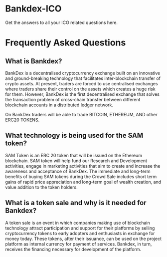 # Bankdex-ICO

Get the answers to all your ICO related questions here. 

# Frequently Asked Questions

## What is Bankdex?
BankDex is a decentralised cryptocurrency exchange built on an innovative and ground-breaking technology that facilitates inter-blockchain transfer of crypto assets. At present, traders are forced to use centralised exchanges where traders share their control on the assets which creates a huge risk for them. However, BankDex is the first decentralised exchange that solves the transaction problem of cross-chain transfer between different blockchain accounts in a distributed ledger network.

On BankDex traders will be able to trade BITCOIN, ETHEREUM, AND other ERC20 TOKENS.

## What technology is being used for the SAM token?
SAM Token is an ERC 20 token that will be issued on the Ethereum blockchain. SAM token will help fund our Research and Development activities, engage in marketing activities that aim to create and increase the awareness and acceptance of BankDex. The immediate and long-term benefits of buying SAM tokens during the Crowd Sale includes short term gains of rapid price appreciation and long-term goal of wealth creation, and value addition to the token holders.

## What is a token sale and why is it needed for Bankdex?
A token sale is an event in which companies making use of blockchain technology attract participation and support for their platforms by selling cryptocurrency tokens to early adopters and enthusiasts in exchange for money today. These tokens, after their issuance, can be used on the project platform as internal currency for payment of services. Bankdex, in turn, receives the financing necessary for development of the platform.

